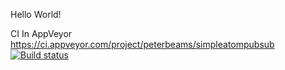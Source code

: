 Hello World!

CI In AppVeyor
https://ci.appveyor.com/project/peterbeams/simpleatompubsub
[![Build status](https://ci.appveyor.com/api/projects/status/gn7j2usqqiy9s2th?svg=true)](https://ci.appveyor.com/project/peterbeams/simpleatompubsub)
